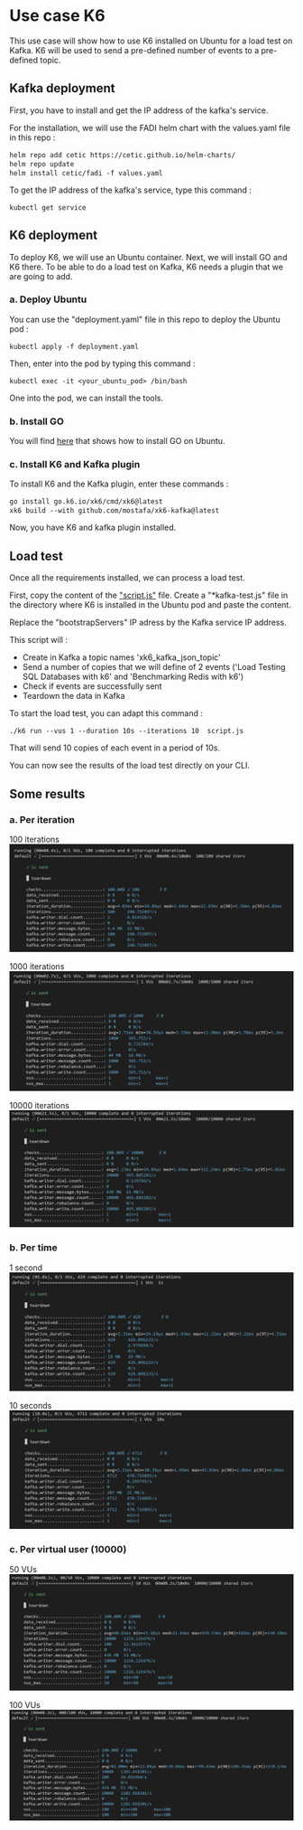 Use case K6
========

This use case will show how to use K6 installed on Ubuntu for a load test on Kafka. K6 will be used to send a pre-defined number of events to a pre-defined topic.

## Kafka deployment

First, you have to install and get the IP address of the kafka's service.

For the installation, we will use the FADI helm chart with the values.yaml file in this repo : 

```
helm repo add cetic https://cetic.github.io/helm-charts/
helm repo update
helm install cetic/fadi -f values.yaml 
```

To get the IP address of the kafka's service, type this command :

```
kubectl get service 
```

## K6 deployment

To deploy K6, we will use an Ubuntu container. Next, we will install GO and K6 there. To be able to do a load test on Kafka, K6 needs a plugin that we are going to add.

### a. Deploy Ubuntu

You can use the "deployment.yaml" file in this repo to deploy the Ubuntu pod :

```
kubectl apply -f deployment.yaml
```

Then, enter into the pod by typing this command :

```
kubectl exec -it <your_ubuntu_pod> /bin/bash
```
One into the pod, we can install the tools.

### b. Install GO

You will find [here](https://go.dev/doc/install) that shows how to install GO on Ubuntu.

### c. Install K6 and Kafka plugin

To install K6 and the Kafka plugin, enter these commands :

```
go install go.k6.io/xk6/cmd/xk6@latest
xk6 build --with github.com/mostafa/xk6-kafka@latest
```

Now, you have K6 and kafka plugin installed. 

## Load test

Once all the requirements installed, we can process a load test.

First, copy the content of the ["script.js"](./script.js) file. Create a "*kafka-test.js" file in the directory where K6 is installed in the Ubuntu pod and paste the content.

Replace the "bootstrapServers" IP adress by the Kafka service IP address.

This script will :

* Create in Kafka a topic names 'xk6_kafka_json_topic'
* Send a number of copies that we will define of 2 events ('Load Testing SQL Databases with k6' and 'Benchmarking Redis with k6')
* Check if events are successfully sent
* Teardown the data in Kafka

To start the load test, you can adapt this command :

```
./k6 run --vus 1 --duration 10s --iterations 10  script.js
```
That will send 10 copies of each event in a period of 10s.

You can now see the results of the load test directly on your CLI.

## Some results

### a. Per iteration
100 iterations
<a> <img src="images/100.PNG"/></a>

1000 iterations
<a> <img src="images/1000.PNG"/></a>

10000 iterations
<a> <img src="images/10000.PNG"/></a>

### b. Per time

1 second
<a> <img src="images/1s.PNG"/></a>

10 seconds
<a> <img src="images/10s.PNG"/></a>

### c. Per virtual user (10000)

50 VUs
<a> <img src="images/10000-50vus.PNG"/></a>

100 VUs
<a> <img src="images/10000-100vus.PNG"/></a>
